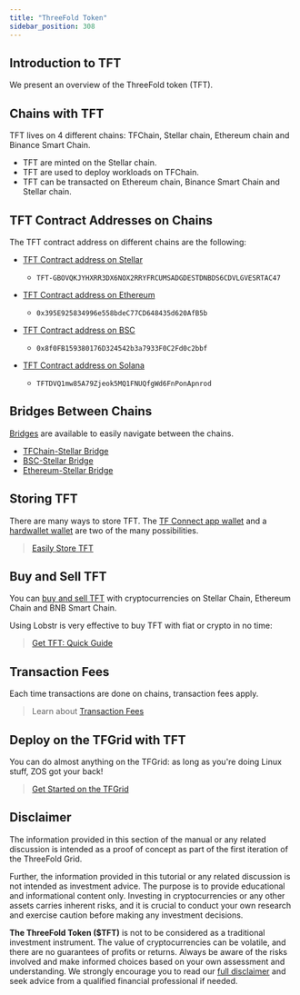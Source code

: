 ```yaml
---
title: "ThreeFold Token"
sidebar_position: 308
---
```






## Introduction to TFT

We present an overview of the ThreeFold token (TFT).

## Chains with TFT

TFT lives on 4 different chains: TFChain, Stellar chain, Ethereum chain and Binance Smart Chain. 

- TFT are minted on the Stellar chain.
- TFT are used to deploy workloads on TFChain. 
- TFT can be transacted on Ethereum chain, Binance Smart Chain and Stellar chain.
        
## TFT Contract Addresses on Chains

The TFT contract address on different chains are the following:

- [TFT Contract address on Stellar](https://stellarchain.io/assets/TFT-GBOVQKJYHXRR3DX6NOX2RRYFRCUMSADGDESTDNBDS6CDVLGVESRTAC47)
  - ```
    TFT-GBOVQKJYHXRR3DX6NOX2RRYFRCUMSADGDESTDNBDS6CDVLGVESRTAC47
    ```
- [TFT Contract address on Ethereum](https://etherscan.io/token/0x395E925834996e558bdeC77CD648435d620AfB5b)
    - ```
      0x395E925834996e558bdeC77CD648435d620AfB5b
      ```
- [TFT Contract address on BSC](https://bscscan.com/address/0x8f0FB159380176D324542b3a7933F0C2Fd0c2bbf)
  - ```
    0x8f0FB159380176D324542b3a7933F0C2Fd0c2bbf
    ```
- [TFT Contract address on Solana](https://explorer.solana.com/address/TFTDVQ1mw85A79Zjeok5MQ1FNUQfgWd6FnPonApnrod)
  - ```
    TFTDVQ1mw85A79Zjeok5MQ1FNUQfgWd6FnPonApnrod
    ```

## Bridges Between Chains

[Bridges](./tft_bridges/tft_bridges) are available to easily navigate between the chains. 

- [TFChain-Stellar Bridge](./tft_bridges/tfchain_stellar_bridge)
- [BSC-Stellar Bridge](./tft_bridges/bsc_stellar_bridge)
- [Ethereum-Stellar Bridge](./tft_bridges/tft_ethereum/tft_ethereum)

## Storing TFT

There are many ways to store TFT. The [TF Connect app wallet](./storing_tft/tf_connect_app) and a [hardwallet wallet](./storing_tft/hardware_wallet) are two of the many possibilities.

> [Easily Store TFT](./storing_tft/storing_tft)

## Buy and Sell TFT

You can [buy and sell TFT](./buy_sell_tft/buy_sell_tft) with cryptocurrencies on Stellar Chain, Ethereum Chain and BNB Smart Chain.

Using Lobstr is very effective to buy TFT with fiat or crypto in no time:

> [Get TFT: Quick Guide](buy_sell_tft/tft_lobstr_short_guide)

## Transaction Fees

Each time transactions are done on chains, transaction fees apply.

> Learn about [Transaction Fees](./transaction_fees)

## Deploy on the TFGrid with TFT

You can do almost anything on the TFGrid: as long as you're doing Linux stuff, ZOS got your back!

> [Get Started on the TFGrid](../system_administrators/tfgrid3_getstarted/tfgrid3_getstarted)

## Disclaimer

The information provided in this section of the manual or any related discussion is intended as a proof of concept as part of the first iteration of the ThreeFold Grid.

Further, the information provided in this tutorial or any related discussion is not intended as investment advice. The purpose is to provide educational and informational content only. Investing in cryptocurrencies or any other assets carries inherent risks, and it is crucial to conduct your own research and exercise caution before making any investment decisions.

**The ThreeFold Token ($TFT)** is not to be considered as a traditional investment instrument. The value of cryptocurrencies can be volatile, and there are no guarantees of profits or returns. Always be aware of the risks involved and make informed choices based on your own assessment and understanding. We strongly encourage you to read our [full disclaimer](../../knowledge_base/terms_conditions_all3/disclaimer) and seek advice from a qualified financial professional if needed.
